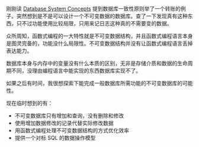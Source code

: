 刚刚读 [Database System Concepts](https://www.db-book.com/) 提到数据库一致性原则举了一个转账的例子。突然想到是不是可以设计一个不可变数据的数据库。查了一下发现真有这种东西，只不过功能使用比较局限，只用来记日志这种真的不需要变的数据。

众所周知，函数式编程的一大特性就是不可变数据结构，并且函数式编程语言本身是图灵完备的，功能没什么局限性。不可变数据结构并没有让函数式编程语言丢掉表达能力。

数据库本身与内存中的变量没有什么本质的区别，无非是存储介质和数据的生命周期不同，没理由编程语言中能实现的东西数据库实现不了。

如果之后有时间，我很想探索下能完成一般数据库所需功能的不可变数据库的可能性。

现在临时想到的有：
- 不可变数据库只有增加和查询，没有删除和修改
- 使用增加数据修改的记录代替实际修改数据
- 用函数式编程处理不可变数据结构的方式优化效率
- 提供一个对标 SQL 的数据操作模型
